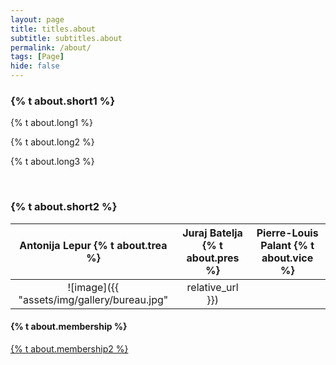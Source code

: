 ```yaml
---
layout: page
title: titles.about
subtitle: subtitles.about
permalink: /about/
tags: [Page]
hide: false
---
```


<h3>{% t about.short1 %}</h3>

<div>
    <p>
        {% t about.long1 %} 
    </p> 
    <p>
        {% t about.long2 %} 
    </p>   
    <p>
        {% t about.long3 %}
    </p>
</div>

<br>

<h3> {% t about.short2 %} </h3>

 Antonija Lepur {% t about.trea %} | Juraj Batelja {% t about.pres %} | Pierre-Louis Palant {% t about.vice %} |
:-------------------------:|:-------------------------:|:------------------------------------------------------:
![image]({{ "assets/img/gallery/bureau.jpg" | relative_url }})


<h4>{% t about.membership %}</h4>

<a class="clear" aria-label="membership" title="membership" href="/membership/">
    {% t about.membership2 %}                    
</a>